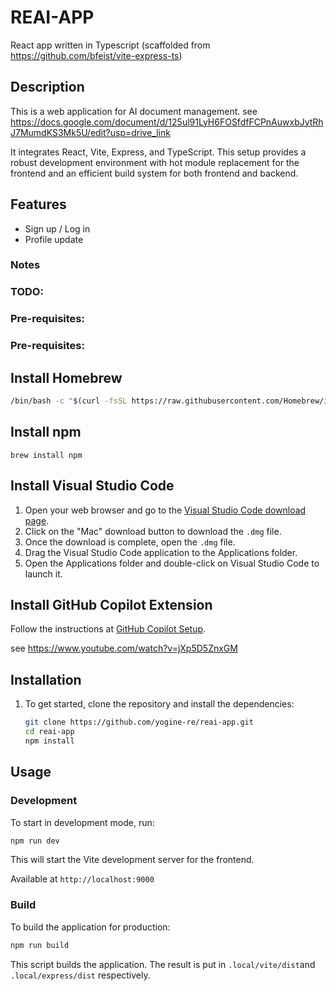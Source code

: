 # REAI-APP 
React app written in Typescript
(scaffolded from https://github.com/bfeist/vite-express-ts)

## Description

This is a web application for AI document management.
see https://docs.google.com/document/d/125ul91LyH6FOSfdfFCPnAuwxbJytRhJ7MumdKS3Mk5U/edit?usp=drive_link

It integrates React, Vite, Express, and TypeScript. This setup provides a robust development environment with hot module replacement for the frontend and an efficient build system for both frontend and backend.


## Features

- Sign up / Log in
- Profile update

### Notes

### TODO:

### Pre-requisites:



### Pre-requisites:

## Install Homebrew
```sh
/bin/bash -c "$(curl -fsSL https://raw.githubusercontent.com/Homebrew/install/HEAD/install.sh)"
```

## Install npm
```
brew install npm
```

## Install Visual Studio Code

1. Open your web browser and go to the [Visual Studio Code download page](https://code.visualstudio.com/Download).
2. Click on the "Mac" download button to download the `.dmg` file.
3. Once the download is complete, open the `.dmg` file.
4. Drag the Visual Studio Code application to the Applications folder.
5. Open the Applications folder and double-click on Visual Studio Code to launch it.

## Install GitHub Copilot Extension

Follow the instructions at [GitHub Copilot Setup](https://code.visualstudio.com/docs/copilot/setup).

see
https://www.youtube.com/watch?v=jXp5D5ZnxGM

## Installation

1. To get started, clone the repository and install the dependencies:

   ```bash
   git clone https://github.com/yogine-re/reai-app.git
   cd reai-app
   npm install
   ```

## Usage

### Development

To start in development mode, run:

```bash
npm run dev
```

This will start the Vite development server for the frontend.

Available at `http://localhost:9000`

### Build

To build the application for production:

```bash
npm run build
```

This script builds the application. The result is put in `.local/vite/dist`and `.local/express/dist` respectively.

